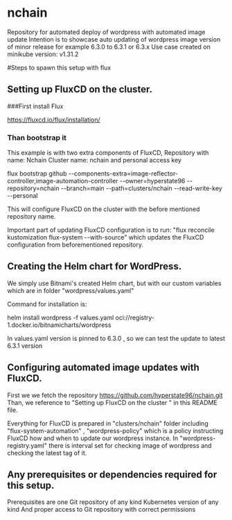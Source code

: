 # nchain
Repository for automated deploy of wordpress with automated image update 
Intention is to showcase auto updating of wordpress image version of minor release for example 6.3.0 to 6.3.1 or 6.3.x
Use case created on minikube version: v1.31.2


#Steps to spawn this setup with flux 


## Setting up FluxCD on the cluster.

###First install Flux

https://fluxcd.io/flux/installation/

### Than bootstrap it 

This example is with two extra components of FluxCD, 
Repository with name: Nchain
Cluster name: nchain
and personal access key 

flux bootstrap github   --components-extra=image-reflector-controller,image-automation-controller   --owner=hyperstate96   --repository=nchain   --branch=main   --path=clusters/nchain   --read-write-key   --personal

This will configure FluxCD on the cluster with the before mentioned repository name. 

Important part of updating FluxCD configuration is to run: "flux reconcile kustomization flux-system --with-source" 
which updates the FluxCD configuration from beforementioned repository. 

## Creating the Helm chart for WordPress.

We simply use Bitnami's created Helm chart, but with our custom variables which are in folder "wordpress/values.yaml"

Command for installation is: 

helm install wordpress -f values.yaml oci://registry-1.docker.io/bitnamicharts/wordpress

In values.yaml version is pinned to 6.3.0 , so we can test the update to latest 6.3.1 version 


## Configuring automated image updates with FluxCD.

First we we fetch the repository https://github.com/hyperstate96/nchain.git
Than, we reference to "Setting up FluxCD on the cluster " in this README file.

Everything for FluxCD is prepared in "clusters/nchain" folder including "flux-system-automation" , "wordpress-policy" which is a policy instructing FluxCD how and when to update our wordpress instance. In "wordpress-registry.yaml" there is interval set for checking image of wordpress and checking the latest tag of it. 




## Any prerequisites or dependencies required for this setup.

Prerequisites are one Git repository of any kind 
Kubernetes version of any kind 
And proper access to Git repository with correct permissions 

